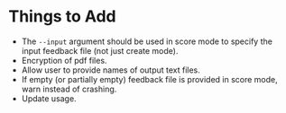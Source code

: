 # Things to Add

- The `--input` argument should be used in score mode to specify the input feedback file (not just create mode).
- Encryption of pdf files.
- Allow user to provide names of output text files.
- If empty (or partially empty) feedback file is provided in score mode, warn instead of crashing.
- Update usage.
